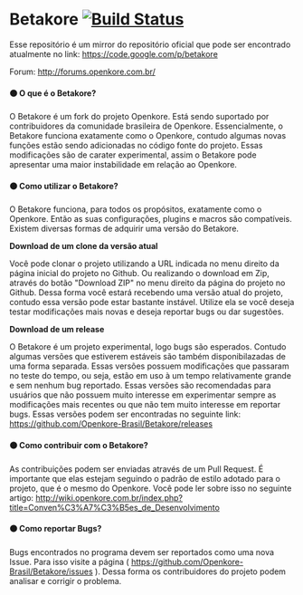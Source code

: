 Betakore [![Build Status](https://travis-ci.org/Openkore-Brasil/Betakore.svg?branch=master)](https://travis-ci.org/Openkore-Brasil/Betakore)
====

Esse repositório é um mirror do repositório oficial que pode ser encontrado atualmente no link: https://code.google.com/p/betakore

Forum: http://forums.openkore.com.br/

#### :black_circle: O que é o Betakore?

O Betakore é um fork do projeto Openkore. Está sendo suportado por contribuidores da comunidade brasileira de Openkore. Essencialmente, o Betakore funciona exatamente como o Openkore, contudo algumas novas funções estão sendo adicionadas no código fonte do projeto. Essas modificações são de carater experimental, assim o Betakore pode apresentar uma maior instabilidade em relação ao Openkore.

#### :black_circle: Como utilizar o Betakore?

O Betakore funciona, para todos os propósitos, exatamente como o Openkore. Então as suas configurações, plugins e macros são compatíveis. Existem diversas formas de adquirir uma versão do Betakore.  

**Download de um clone da versão atual**

Você pode clonar o projeto utilizando a URL indicada no menu direito da página inicial do projeto no Github. Ou realizando o download em Zip, através do botão "Download ZIP" no menu direito da página do projeto no Github. Dessa forma você estará recebendo uma versão atual do projeto, contudo essa versão pode estar bastante instável. Utilize ela se você deseja testar modificações mais novas e deseja reportar bugs ou dar sugestões.

**Download de um release**

O Betakore é um projeto experimental, logo bugs são esperados. Contudo algumas versões que estiverem estáveis são também disponibilazadas de uma forma separada. Essas versões possuem modificações que passaram no teste do tempo, ou seja, estão em uso à um tempo relativamente grande e sem nenhum bug reportado. Essas versões são recomendadas para usuários que não possuem muito interesse em experimentar sempre as modificações mais recentes ou que não tem muito interesse em reportar bugs. Essas versões podem ser encontradas no seguinte link: https://github.com/Openkore-Brasil/Betakore/releases

#### :black_circle: Como contribuir com o Betakore?

As contribuições podem ser enviadas através de um Pull Request. É importante que elas estejam seguindo o padrão de estilo adotado para o projeto, que é o mesmo do Openkore. Você pode ler sobre isso no seguinte artigo: http://wiki.openkore.com.br/index.php?title=Conven%C3%A7%C3%B5es_de_Desenvolvimento

#### :black_circle: Como reportar Bugs?

Bugs encontrados no programa devem ser reportados como uma nova Issue. Para isso visite a página ( https://github.com/Openkore-Brasil/Betakore/issues ). Dessa forma os contribuidores do projeto podem analisar e corrigir o problema. 
